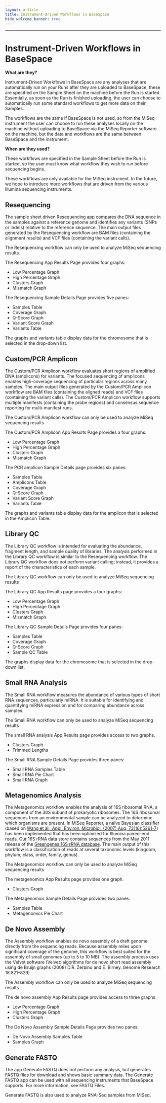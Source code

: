 ```yaml
---
layout: article
title: Instrument-Driven Workflows in BaseSpace
hide_welcome_banner: true
---
```

-----------------------
# Instrument-Driven Workflows in BaseSpace

**What are they?**

Instrument-Driven Workflows in BaseSpace are any analyses that are automatically run on your Runs after they are uploaded to BaseSpace, these are specified on the Sample Sheet on the machine before the Run is started.  Essentially, as soon as the Run is finished uploading, the user can choose to automatically run some standard workflows to get more data on their Samples.

The workflows are the same if BaseSpace is not used, so from the MiSeq instrument the user can choose to run these analyses locally on the machine without uploading to BaseSpace via the MiSeq Reporter software on the machine, but the data and workflows are the same between BaseSpace and the instrument.

**When are they used?**

These workflows are specified in the Sample Sheet before the Run is started, so the user must know what workflow they wish to run before sequencing begins.

These workflows are only available for the MiSeq instrument.  In the future, we hope to introduce more workflows that are driven from the various Illumina sequencing instruments.

## Resequencing

The sample sheet driven Resequencing app compares the DNA sequence in the samples against a reference genome and identifies any variants (SNPs or indels) relative to the reference sequence. The main output files generated by the Resequencing workflow are BAM files (containing the alignment results) and VCF files (containing the variant calls).

The Resequencing workflow can only be used to analyze MiSeq sequencing results.

The Resequencing App Results Page provides four graphs:

* Low Percentage Graph
* High Percentage Graph
* Clusters Graph
* Mismatch Graph

The Resequencing Sample Details Page provides five panes:

* Samples Table
* Coverage Graph
* Q-Score Graph
* Variant Score Graph
* Variants Table

The graphs and variants table display data for the chromosome that is selected in the drop-down list.

## Custom/PCR Amplicon

The Custom/PCR Amplicon workflow evaluates short regions of amplified DNA (amplicons) for variants. The focused sequencing of amplicons enables high-coverage sequencing of particular regions across many samples. The main output files generated by the Custom/PCR Amplicon workflow are BAM files (containing the aligned reads) and VCF files (containing the variant calls). The Custom/PCR Amplicon workflow supports multiple manifests (containing the probe regions) and consensus sequence reporting for multi-manifest runs.

The Custom/PCR Amplicon workflow can only be used to analyze MiSeq sequencing results

The Custom/PCR Amplicon App Results Page provides a four graphs:

* Low Percentage Graph
* High Percentage Graph
* Clusters Graph
* Mismatch Graph

The PCR amplicon Sample Details page provides six panes:

* Samples Table
* Amplicons Table
* Coverage Graph
* Q-Score Graph
* Variant Score Graph
* Variants Table

The graphs and variants table display data for the amplicon that is selected in the Amplicon Table.

## Library QC

The Library QC workflow is intended for evaluating the abundance, fragment length, and sample quality of libraries. The analysis performed in the Library QC workflow is similar to the Resequencing workflow. The Library QC workflow does not perform variant calling; instead, it provides a report of the characteristics of each sample.

The Library QC workflow can only be used to analyze MiSeq sequencing results

The Library QC App Results page provides a four graphs:

* Low Percentage Graph
* High Percentage Graph
* Clusters Graph
* Mismatch Graph

The Library QC Sample Details Page provides four panes:

* Samples Table
* Coverage Graph
* Q-Score Graph
* Sample QC Table

The graphs display data for the chromosome that is selected in the drop-down list.

## Small RNA Analysis

The Small RNA workflow measures the abundance of various types of short RNA sequences, particularly miRNA. It is suitable for identifying and quantifying miRNA expression and for comparing abundance across samples.

The Small RNA workflow can only be used to analyze MiSeq sequencing results

The small RNA analysis App Results page provides access to two graphs.

* Clusters Graph
* Trimmed Lengths

The Small RNA Sample Details Page provides three panes:

* Small RNA Samples Table
* Small RNA Pie Chart
* Small RNA Graph

## Metagenomics Analysis

The Metagenomics workflow enables the analysis of 16S ribosomal RNA, a component of the 30S subunit of prokaryotic ribosomes. The 16S ribosomal sequences from an environmental sample can be analyzed to determine which organisms are present. In MiSeq Reporter, a naïve Bayesian classifier (based on [Wang et al., Appl. Environ. Microbiol. (2007) Aug; 73(16):5261-7](http://www.ncbi.nlm.nih.gov/pubmed/17586664?dopt=AbstractPlus)) has been implemented that has been optimized for Illumina paired-end reads. Our 16S rRNA data store contains sequences from the May 2011 release of the [Greengenes 16S rRNA database](http://greengenes.lbl.gov/). The main output of this workflow is a classification of reads at several taxonomic levels (kingdom, phylum, class, order, family, genus).

The Metagenomics workflow can only be used to analyze MiSeq sequencing results

The metagenomics App Results page provides one graph.

* Clusters Graph

The Metagenomics Sample Details Page provides two panes:

* Samples Table
* Metagenomics Pie Chart

## De Novo Assembly

The Assembly workflow enables de novo assembly of a draft genome directly from the sequencing reads. Because assembly relies upon significant coverage of the genome, this workflow is best suited for the assembly of small genomes (up to 5 to 10 MB). The assembly process uses the Velvet software (Velvet: algorithms for de novo short read assembly using de Bruijn graphs (2008) D.R. Zerbino and E. Birney. Genome Research 18:821–829).

The Assembly workflow can only be used to analyze MiSeq sequencing results

The de novo assembly App Results page provides access to three graphs:

* Low Percentage Graph
* High Percentage Graph
* Clusters Graph

The De Novo Assembly Sample Details Page provides two panes:

* De Novo Assembly Samples Table
* Samples Graph

## Generate FASTQ

The app Generate FASTQ does not perform any analysis, but generates FASTQ files for download and shows basic summary data. The Generate FASTQ app can be used with all sequencing instruments that BaseSpace supports. For more information, see FASTQ Files.

Generate FASTQ is also used to analyze RNA-Seq samples from MiSeq.
